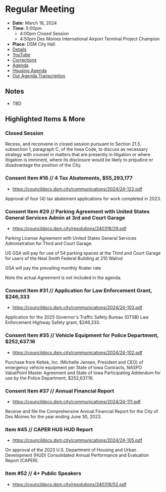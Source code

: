 # Regular Meeting

- **Date:** March 18, 2024
- **Time:** 5:00pm
    - 4:00pm Closed Session
    - 4:50pm Des Moines International Airport Terminal Project Champion 
- **Place:** DSM City Hall
- [Details](https://www.dsm.city/citycouncil_detail_T60_R2815.php)
- [YouTube](https://youtube.com/live/7s5qVsLsWo4)
- [Corrections](https://councildocs.dsm.city/corrections/20240318%20CAP.pdf)
- [Agenda](https://councildocs.dsm.city/agendas/AG20240318.pdf)
- [Housing Agenda](https://councildocs.dsm.city/agendas/mg20240318.pdf)
- [Our Agenda Transcription](#/view/agenda~2024~transcription~03-18_RM)

## Notes

- TBD

## Highlighted Items & More

### Closed Session

Recess, and reconvene in closed session pursuant to Section 21.5, subsection 1, paragraph C, 
of the Iowa Code, to discuss as necessary strategy with counsel in matters that are presently in 
litigation or where litigation is imminent, 
where its disclosure would be likely to prejudice or disadvantage the position of the City. 

### Consent Item #16 // 4 Tax Abatements, $55,293,177

- https://councildocs.dsm.city/communications/2024/24-122.pdf

Approval of four (4) tax abatement applications for work completed in 2023.

### Consent Item #29 // Parking Agreement with United States General Services Admin at 3rd and Court Garage

- https://councildocs.dsm.city/resolutions/240318/29.pdf

Parking License Agreement with United States General Services Administration for Third and Court Garage. 

US GSA will pay for use of 54 parking spaces at the Third and Court Garage for users of the Neal Smith Federal Building at 210 Walnut

GSA will pay the prevailing monthly floater rate

Note the actual Agreement is not included in the agenda.

### Consent Item #31 // Application for Law Enforcement Grant, $246,333

- https://councildocs.dsm.city/communications/2024/24-103.pdf

Application for the 2025 Governor's Traffic Safety Bureau (GTSB) Law Enforcement Highway Safety grant, $246,333. 

### Consent Item #35 // Vehicle Equipment for Police Department, $252,637.16

- https://councildocs.dsm.city/communications/2024/24-102.pdf

Purchase from Keltek, Inc. (Michelle Jensen, President and CEO) of emergency vehicle equipment per State of Iowa Contracts, NASPO ValuePoint Master Agreement and State of Iowa Participating Addendum for use by the Police Department, $252,637.16. 

### Consent Item #37 // Annual Financial Report

- https://councildocs.dsm.city/communications/2024/24-111.pdf

Receive and file the Comprehensive Annual Financial Report for the City of Des Moines for the year ending June 30, 2023. 

### Item #45 // CAPER HUS HUD Report

- https://councildocs.dsm.city/communications/2024/24-105.pdf

On approval of the 2023 U.S. Department of Housing and Urban Development (HUD) Consolidated Annual Performance and Evaluation Report (CAPER). 

### Item #52 // 4+ Public Speakers

- https://councildocs.dsm.city/resolutions/240318/52.pdf
